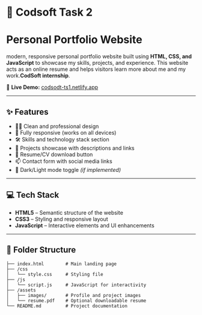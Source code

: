 # 🤖 Codsoft Task 2

# Personal Portfolio Website 
 modern, responsive personal portfolio website built using **HTML, CSS, and JavaScript** to showcase my skills, projects, and experience. This website acts as an online resume and helps visitors learn more about me and my work.**CodSoft internship**.

🔗 **Live Demo:** [codsodt-ts1.netlify.app](https://codsodt-ts2.netlify.app/)

---

## ✨ Features

- 🧑‍💼 Clean and professional design
- 📱 Fully responsive (works on all devices)
- 🛠️ Skills and technology stack section
- 💼 Projects showcase with descriptions and links
- 📃 Resume/CV download button
- 📫 Contact form with social media links
- 🌙 Dark/Light mode toggle *(if implemented)*

---

## 💻 Tech Stack

- **HTML5** – Semantic structure of the website
- **CSS3** – Styling and responsive layout
- **JavaScript** – Interactive elements and UI enhancements

---

## 📁 Folder Structure

```plaintext
├── index.html        # Main landing page
├── /css
│   └── style.css     # Styling file
├── /js
│   └── script.js     # JavaScript for interactivity
├── /assets
│   ├── images/       # Profile and project images
│   └── resume.pdf    # Optional downloadable resume
└── README.md         # Project documentation
